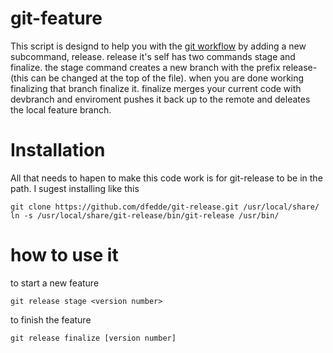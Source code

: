 git-feature
=========== 
This script is designd to help you with the [git workflow]( https://www.atlassian.com/git/workflows#!workflow-gitflow ) by adding a new subcommand, release. release it's self has two commands stage and finalize. the stage command creates a new branch with the prefix release- (this can be changed at the top of the file). when you are done working finalizing that branch finalize it. finalize merges your current code with devbranch and enviroment pushes it back up to the remote and deleates the local feature branch.

Installation
============
All that needs to hapen to make this code work is for git-release to be in the path.
I sugest installing like this

    git clone https://github.com/dfedde/git-release.git /usr/local/share/
    ln -s /usr/local/share/git-release/bin/git-release /usr/bin/

how to use it
=============
to start a new feature 
    
    git release stage <version number>

to finish the feature 
    
    git release finalize [version number]
